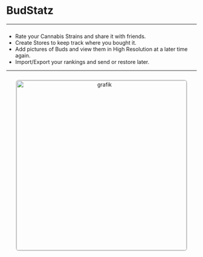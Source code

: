 # BudStatz

---

##### 
- Rate your Cannabis Strains and share it with friends.  
- Create Stores to keep track where you bought it.  
- Add pictures of Buds and view them in High Resolution at a later time again.  
- Import/Export your rankings and send or restore later.

---

<p align="center">
  <img 
    src="https://github.com/user-attachments/assets/eb17fb99-dc5b-45d1-869e-d2913b1cafb6" 
    width="450"
    alt="grafik" 
    style="border: 2px solid #ccc; border-radius: 8px; margin: 10px;"
  />
</p>
